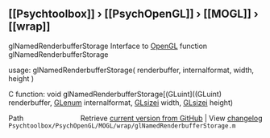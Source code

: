## [[Psychtoolbox]] &#8250; [[PsychOpenGL]] &#8250; [[MOGL]] &#8250; [[wrap]]

glNamedRenderbufferStorage  Interface to [OpenGL](OpenGL) function glNamedRenderbufferStorage  
  
usage:  glNamedRenderbufferStorage( renderbuffer, internalformat, width, height )  
  
C function:  void glNamedRenderbufferStorage[(GLuint]((GLuint) renderbuffer, [GLenum](GLenum) internalformat, [GLsizei](GLsizei) width, [GLsizei](GLsizei) height)  




<div class="code_header" style="text-align:right;">
  <span style="float:left;">Path&nbsp;&nbsp;</span> <span class="counter">Retrieve <a href=
  "https://raw.github.com/Psychtoolbox-3/Psychtoolbox-3/beta/Psychtoolbox/PsychOpenGL/MOGL/wrap/glNamedRenderbufferStorage.m">current version from GitHub</a> | View <a href=
  "https://github.com/Psychtoolbox-3/Psychtoolbox-3/commits/beta/Psychtoolbox/PsychOpenGL/MOGL/wrap/glNamedRenderbufferStorage.m">changelog</a></span>
</div>
<div class="code">
  <code>Psychtoolbox/PsychOpenGL/MOGL/wrap/glNamedRenderbufferStorage.m</code>
</div>

